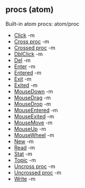 ## procs (atom)


Built-in atom procs:
atom/proc
*   [Click](/ref/atom/proc/Click.md) -m
*   [Cross proc](/ref/atom/proc/Cross.md) -m
*   [Crossed proc](/ref/atom/proc/Crossed.md) -m
*   [DblClick](/ref/atom/proc/DblClick.md) -m
*   [Del](/ref/datum/proc/Del.md) -m
*   [Enter](/ref/atom/proc/Enter.md) -m
*   [Entered](/ref/atom/proc/Entered.md) -m
*   [Exit](/ref/atom/proc/Exit.md) -m
*   [Exited](/ref/atom/proc/Exited.md) -m
*   [MouseDown](/ref/atom/proc/MouseDown.md) -m
*   [MouseDrag](/ref/atom/proc/MouseDrag.md) -m
*   [MouseDrop](/ref/atom/proc/MouseDrop.md) -m
*   [MouseEntered](/ref/atom/proc/MouseEntered.md) -m
*   [MouseExited](/ref/atom/proc/MouseExited.md) -m
*   [MouseMove](/ref/atom/proc/MouseMove.md) -m
*   [MouseUp](/ref/atom/proc/MouseUp.md) -m
*   [MouseWheel](/ref/atom/proc/MouseWheel.md) -m
*   [New](/ref/atom/proc/New.md) -m
*   [Read](/ref/datum/proc/Read.md) -m
*   [Stat](/ref/atom/proc/Stat.md) -m
*   [Topic](/ref/datum/proc/Topic.md) -m
*   [Uncross proc](/ref/atom/proc/Uncross.md) -m
*   [Uncrossed proc](/ref/atom/proc/Uncrossed.md) -m
*   [Write](/ref/datum/proc/Write.md) -m